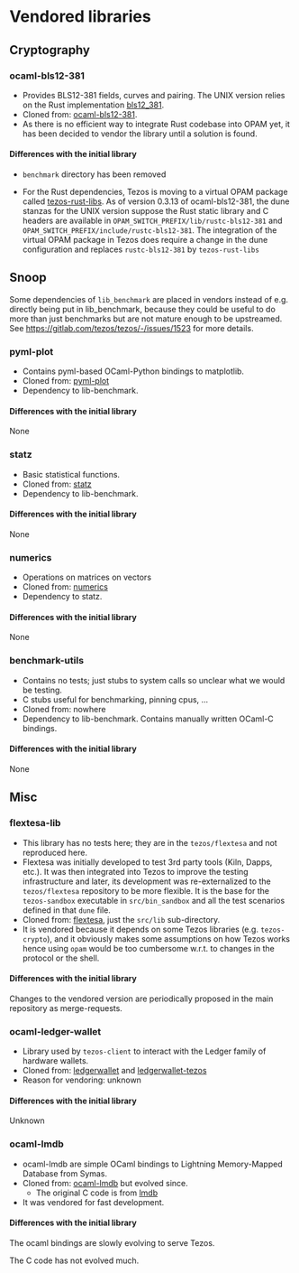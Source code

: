 # Vendored libraries

## Cryptography

### ocaml-bls12-381
- Provides BLS12-381 fields, curves and pairing. The UNIX version relies on the Rust
  implementation [bls12_381](https://github.com/zkcrypto/bls12_381).
- Cloned from: [ocaml-bls12-381](https://gitlab.com/dannywillems/ocaml-bls12-381).
- As there is
  no efficient way to integrate Rust codebase into OPAM yet, it has been decided
  to vendor the library until a solution is found.

#### Differences with the initial library

- `benchmark` directory has been removed

- For the Rust dependencies, Tezos is moving to a virtual OPAM package called
  [tezos-rust-libs](https://gitlab.com/tezos/tezos-rust-libs). As of version
  0.3.13 of ocaml-bls12-381, the dune stanzas for the UNIX version suppose the
  Rust static library and C headers are available in
  `OPAM_SWITCH_PREFIX/lib/rustc-bls12-381` and
  `OPAM_SWITCH_PREFIX/include/rustc-bls12-381`. The integration of the virtual
  OPAM package in Tezos does require a change in the dune configuration and
  replaces `rustc-bls12-381` by `tezos-rust-libs`


## Snoop

Some dependencies of `lib_benchmark` are placed in vendors instead of e.g.
directly
being put in lib_benchmark, because they could be useful to do more than just
benchmarks but are not mature enough to be upstreamed. See <https://gitlab.com/tezos/tezos/-/issues/1523>
for more details.

### pyml-plot
- Contains pyml-based OCaml-Python bindings to matplotlib.
- Cloned from: [pyml-plot](https://gitlab.com/igarnier/pyml-plot)
- Dependency to lib-benchmark.

#### Differences with the initial library
None

### statz
- Basic statistical functions.
- Cloned from: [statz](https://gitlab.com/igarnier/statz)
- Dependency to lib-benchmark.

#### Differences with the initial library
None

### numerics
- Operations on matrices on vectors
- Cloned from: [numerics](https://gitlab.com/igarnier/numerics)
- Dependency to statz.

#### Differences with the initial library
None

### benchmark-utils
- Contains no tests; just stubs to system calls so unclear what we would be testing.
- C stubs useful for benchmarking, pinning cpus, ...
- Cloned from: nowhere
- Dependency to lib-benchmark. Contains manually written OCaml-C bindings.

#### Differences with the initial library
None

## Misc

### flextesa-lib
- This library has no tests here; they are in the `tezos/flextesa` and not reproduced here.
- Flextesa was initially developed to test 3rd party tools (Kiln, Dapps, etc.).
  It was then integrated into Tezos to improve the testing infrastructure and
  later, its development was re-externalized to the `tezos/flextesa` repository
  to be more flexible. It is the base for the `tezos-sandbox` executable in
  `src/bin_sandbox` and all the test scenarios defined in that `dune` file.
- Cloned from: [flextesa](https://gitlab.com/tezos/flextesa), just the `src/lib`
  sub-directory.
- It is vendored because it
  depends on some Tezos libraries (e.g. `tezos-crypto`), and it obviously makes
  some assumptions on how Tezos works hence using `opam` would be too cumbersome
  w.r.t. to changes in the protocol or the shell.

#### Differences with the initial library

Changes to the vendored version are periodically proposed in the main repository
as merge-requests.

### ocaml-ledger-wallet
- Library used by `tezos-client` to interact with the Ledger family of hardware
  wallets.
- Cloned from: [ledgerwallet](https://opam.ocaml.org/packages/ledgerwallet/)
  and [ledgerwallet-tezos](https://opam.ocaml.org/packages/ledgerwallet-tezos/)
- Reason for vendoring: unknown

#### Differences with the initial library
Unknown

### ocaml-lmdb

- ocaml-lmdb are simple OCaml bindings to Lightning Memory-Mapped Database from
  Symas.
- Cloned from: [ocaml-lmdb](https://github.com/vbmithr/ocaml-lmdb) but evolved
  since.
  + The original C code is from [lmdb](https://github.com/LMDB/lmdb)
- It was vendored for fast development.

#### Differences with the initial library

The ocaml bindings are slowly evolving to serve Tezos.

The C code has not evolved much.
